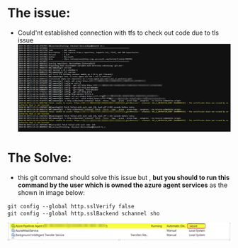 # The issue:
- Could'nt established connection with tfs to check out code due to tls issue
![alt text](image-2.png)

# The Solve:
- this git command should solve this issue but , **but you should to run this command by the user which is owned the azure agent services** as the shown in image below:
```console
git config --global http.sslVerify false
git config --global http.sslBackend schannel sho
```
![alt text](image-3.png)